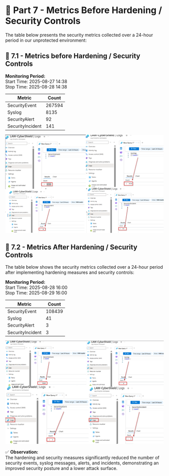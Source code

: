 # 🔴 Part 7 - Metrics Before Hardening / Security Controls

The table below presents the security metrics collected over a 24-hour period in our unprotected environment:

## 🚀 7.1 - Metrics before Hardening / Security Controls
**Monitoring Period:**  
Start Time: 2025-08-27 14:38  
Stop Time: 2025-08-28 14:38  


| Metric                   | Count
| ------------------------ | -----
| SecurityEvent            | 267594
| Syslog                   | 8135
| SecurityAlert            | 92
| SecurityIncident         | 141

![Metric_Before](https://github.com/AliChoukatli/CyberShield-SOC-Lab/blob/main/Screenshots/Metric_before.png)

## 🚀 7.2 - Metrics After Hardening / Security Controls

The table below shows the security metrics collected over a 24-hour period after implementing hardening measures and security controls:

**Monitoring Period:**  
Start Time: 2025-08-28 16:00  
Stop Time: 2025-08-29 16:00  

| Metric                   | Count
| ------------------------ | -----
| SecurityEvent            | 108439
| Syslog                   | 41
| SecurityAlert            | 3
| SecurityIncident         | 3

![Metric_After](https://github.com/AliChoukatli/CyberShield-SOC-Lab/blob/main/Screenshots/Metric_after.png)

✅ **Observation:**  
The hardening and security measures significantly reduced the number of security events, syslog messages, alerts, and incidents, demonstrating an improved security posture and a lower attack surface.


